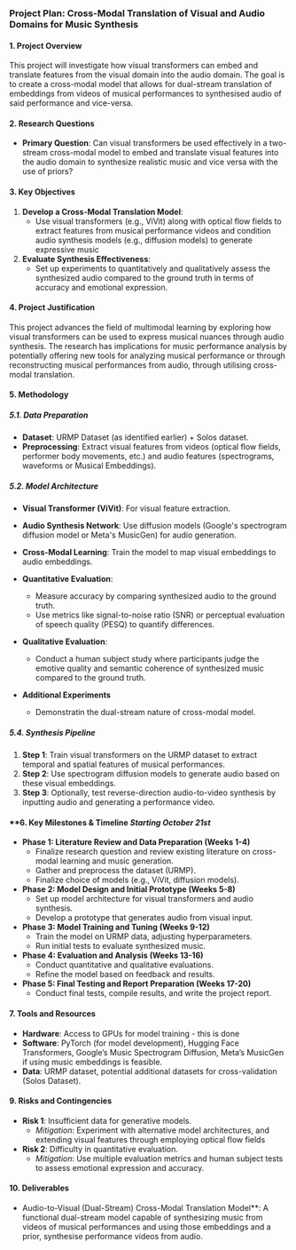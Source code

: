 
### Project Plan: Cross-Modal Translation of Visual and Audio Domains for Music Synthesis

#### **1. Project Overview**
This project will investigate how visual transformers can embed and translate features from the visual domain into the audio domain. The goal is to create a cross-modal model that allows for dual-stream translation of embeddings from videos of musical performances to synthesised audio of said performance and vice-versa.

#### **2. Research Questions**
- **Primary Question**: Can visual transformers be used effectively in a two-stream cross-modal model to embed and translate visual features into the audio domain to synthesize realistic music and vice versa with the use of priors?
#### **3. Key Objectives**
1. **Develop a Cross-Modal Translation Model**: 
   - Use visual transformers (e.g., ViVit) along with optical flow fields to extract features from musical performance videos and condition audio synthesis models (e.g., diffusion models) to generate expressive music
2. **Evaluate Synthesis Effectiveness**:
   - Set up experiments to quantitatively and qualitatively assess the synthesized audio compared to the ground truth in terms of accuracy and emotional expression.

#### **4. Project Justification**
This project advances the field of multimodal learning by exploring how visual transformers can be used to express musical nuances through audio synthesis. The research has implications for music performance analysis by potentially offering new tools for analyzing musical performance or through reconstructing musical performances from audio, through utilising cross-modal translation.


#### **5. Methodology**
##### **5.1. Data Preparation**
- **Dataset**: URMP Dataset (as identified earlier) + Solos dataset.
- **Preprocessing**: Extract visual features from videos (optical flow fields, performer body movements, etc.) and audio features (spectrograms, waveforms or Musical Embeddings).
##### **5.2. Model Architecture**
- **Visual Transformer (ViVit)**: For visual feature extraction.
- **Audio Synthesis Network**: Use diffusion models (Google's spectrogram diffusion model or Meta's MusicGen) for audio generation.
- **Cross-Modal Learning**: Train the model to map visual embeddings to audio embeddings.

- **Quantitative Evaluation**:
   - Measure accuracy by comparing synthesized audio to the ground truth.
   - Use metrics like signal-to-noise ratio (SNR) or perceptual evaluation of speech quality (PESQ) to quantify differences.
- **Qualitative Evaluation**:
   - Conduct a human subject study where participants judge the emotive quality and semantic coherence of synthesized music compared to the ground truth.
- **Additional Experiments**
   - Demonstratin the dual-stream nature of cross-modal model.

##### **5.4. Synthesis Pipeline**
1. **Step 1**: Train visual transformers on the URMP dataset to extract temporal and spatial features of musical performances.
2. **Step 2**: Use spectrogram diffusion models to generate audio based on these visual embeddings.
3. **Step 3**: Optionally, test reverse-direction audio-to-video synthesis by inputting audio and generating a performance video.
#### **6. Key Milestones & Timeline *Starting October 21st*
- **Phase 1: Literature Review and Data Preparation (Weeks 1-4)**
   - Finalize research question and review existing literature on cross-modal learning and music generation.
   - Gather and preprocess the dataset (URMP).
   - Finalize choice of models (e.g., ViVit, diffusion models).
- **Phase 2: Model Design and Initial Prototype (Weeks 5-8)**
   - Set up model architecture for visual transformers and audio synthesis.
   - Develop a prototype that generates audio from visual input.
- **Phase 3: Model Training and Tuning (Weeks 9-12)**
   - Train the model on URMP data, adjusting hyperparameters.
   - Run initial tests to evaluate synthesized music.
- **Phase 4: Evaluation and Analysis (Weeks 13-16)**
   - Conduct quantitative and qualitative evaluations.
   - Refine the model based on feedback and results.
- **Phase 5: Final Testing and Report Preparation (Weeks 17-20)**
   - Conduct final tests, compile results, and write the project report.
#### **7. Tools and Resources**
- **Hardware**: Access to GPUs for model training - this is done
- **Software**: PyTorch (for model development), Hugging Face Transformers, Google’s Music Spectrogram Diffusion, Meta’s MusicGen if using music embeddings is feasible.
- **Data**: URMP dataset, potential additional datasets for cross-validation (Solos Dataset).
#### **9. Risks and Contingencies**
- **Risk 1**: Insufficient data for generative models.
   - *Mitigation*: Experiment with alternative model architectures, and extending visual features through employing optical flow fields
- **Risk 2**: Difficulty in quantitative evaluation.
   - *Mitigation*: Use multiple evaluation metrics and human subject tests to assess emotional expression and accuracy.
#### **10. Deliverables**
- Audio-to-Visual (Dual-Stream) Cross-Modal Translation Model**: A functional dual-stream model capable of synthesizing music from videos of musical performances and using those embeddings and a prior, synthesise performance videos from audio.
